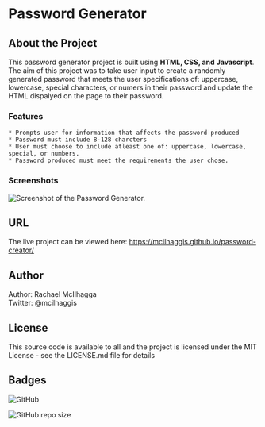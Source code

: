 # Password Generator

## About the Project
This password generator project is built using **HTML, CSS, and Javascript**. The aim of this project was to take user input to create a randomly generated password that meets the user specifications of: uppercase, lowercase, special characters, or numers in their password and update the HTML dispalyed on the page to their password.

### Features
    * Prompts user for information that affects the password produced
    * Password must include 8-128 charcters
    * User must choose to include atleast one of: uppercase, lowercase, special, or numbers.
    * Password produced must meet the requirements the user chose.


### Screenshots
![Screenshot of the Password Generator.](/sceenshot.png "Screenshot of the Password Generator.")

## URL
The live project can be viewed here: https://mcilhaggis.github.io/password-creator/


## Author
Author: Rachael McIlhagga  
Twitter: @mcilhaggis

## License
This source code is available to all and the project is licensed under the MIT License - see the LICENSE.md file for details

## Badges

![GitHub](https://img.shields.io/github/license/mcilhaggis/responsive-portfolio)

![GitHub repo size](https://img.shields.io/github/repo-size/mcilhaggis/responsive-portfolio)


